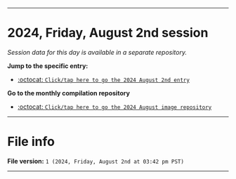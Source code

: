 
***

# 2024, Friday, August 2nd session

_Session data for this day is available in a separate repository._

**Jump to the specific entry:**

- [:octocat: `Click/tap here to go the 2024 August 2nd entry`](https://github.com/seanpm2001/SeansLifeArchive_Images_ModernSmurfsVillage_Y2024_V8/tree/SeansLifeArchive_ModernSmurfsVillage_Y2024_V8_Main-dev/2024/08_August/02/)

**Go to the monthly compilation repository**

- [:octocat: `Click/tap here to go the 2024 August image repository`](https://github.com/seanpm2001/SeansLifeArchive_Images_ModernSmurfsVillage_Y2024_V8/)

***

# File info

**File version:** `1 (2024, Friday, August 2nd at 03:42 pm PST)`

***
